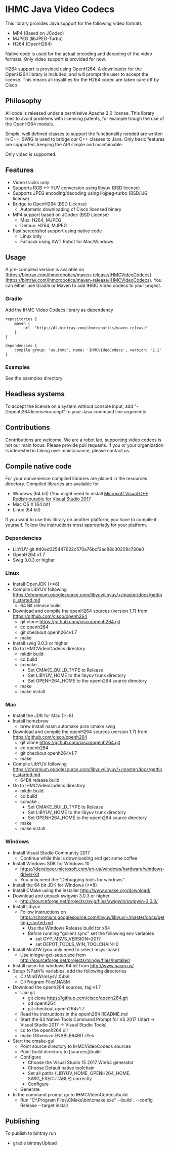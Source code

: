 # IHMC Java Video Codecs

This library provides Java support for the following video formats
- MP4 (Based on JCodec)
- MJPEG (libJPEG-Turbo)
- H264 (OpenH264)

Native code is used for the actual encoding and decoding of the video formats. Only video support is provided for now. 

H264 support is provided using OpenH264. A downloader for the OpenH264 library is included, and will prompt the user to accept the license. This means all royalities for the H264 codec are taken care off by Cisco. 



## Philosophy

All code is released under a permissive Apache 2.0 license. This library tries to avoid problems with licensing patents, for example trough the use of the OpenH264 module.

Simple, well defined classes to support the functionality needed are written in C++. SWIG is used to bridge our C++ classes to Java. Only basic features are supported, keeping the API simple and maintainable.

Only video is supported.

## Features

- Video tracks only
- Supports RGB <-> YUV conversion using libyuv (BSD license)
- Supports JPEG encoding/decoding using libjpeg-turbo (BSD/IJG license)
- Bridge to OpenH264 (BSD License)
	- Automatic downloading of Cisco licensed binary
- MP4 support based on JCodec (BSD License)
	- Mux: H264, MJPEG
	- Demux: H264, MJPEG 
- Fast screenshot support using native code
	- Linux only
	- Fallback using AWT Robot for Mac/Windows


## Usage
A pre-compiled version is avaiable on [https://bintray.com/ihmcrobotics/maven-release/IHMCVideoCodecs](https://bintray.com/ihmcrobotics/maven-release/IHMCVideoCodecs). You can either use Gradle or Maven to add IHMC Video codecs to your project.

### Gradle
Add the IHMC Video Codecs library as dependency
```
repositories {
    maven {
        url  "http://dl.bintray.com/ihmcrobotics/maven-release"
    }
}
	
dependencies {
	compile group: 'us.ihmc', name: 'IHMCVideoCodecs', version: '2.1'
}
```

### Examples
See the examples directory

## Headless systems
To accept the license on a system without console input, add "-Dopenh264.license=accept" to your Java command line arguments.

## Contributions
Contributions are welcome. We are a robot lab, supporting video codecs is not our main focus. Please provide pull requests. If you or your organization is interested in taking over maintainance, please contact us. 

## Compile native code

For your convenience compiled libraries are placed in the resources directory. Compiled libraries are available for
- Windows (64 bit) (You might need to install [Microsoft Visual C++ Redistributable for Visual Studio 2017](https://go.microsoft.com/fwlink/?LinkId=746572])
- Mac OS X (64 bit)
- Linux (64 bit) 


If you want to use this library on another platform, you have to compile it yourself. Follow the instructions most appropriatly for your platform.

### Dependencies
- LibYUV git #d0ed025447622c570a76bcf2ac88c30209c780a0
- OpenH264 v1.7 
- Swig 3.0.3 or higher

### Linux
- Install OpenJDK (>=8)
- Compile LibYUV following https://chromium.googlesource.com/libyuv/libyuv/+/master/docs/getting_started.md
	- 64 Bit release build
- Download and compile the openH264 sources (version 1.7) from https://github.com/cisco/openh264
	- git clone https://github.com/cisco/openh264.git
	- cd openh264
	- git checkout openh264v1.7
	- make
- Install swig 3.0.3 or higher 
- Go to IHMCVideoCodecs directory
	- mkdir build
	- cd build
	- ccmake ..
		- Set CMAKE_BUILD_TYPE to Release
		- Set LIBYUV_HOME to the libyuv trunk directory
		- Set OPENH264_HOME to the openh264 source directory
	- make
	- make install

### Mac
- Install the JDK for Mac (>=8)
- Install homebrew
	- brew install nasm automake pcre cmake swig
- Download and compile the openH264 sources (version 1.7) from https://github.com/cisco/openh264
	- git clone https://github.com/cisco/openh264.git
	- cd openh264
	- git checkout openh264v1.7
	- make
- Compile LibYUV following https://chromium.googlesource.com/libyuv/libyuv/+/master/docs/getting_started.md
	- 64Bit release build
- Go to IHMCVideoCodecs directory
	- mkdir build
	- cd build
	- ccmake ..
		- Set CMAKE_BUILD_TYPE to Release
		- Set LIBYUV_HOME to the libyuv trunk directory
		- Set OPENH264_HOME to the openh264 source directory
	- make
	- make install


### Windows

- Install Visual Studio Community 2017
	- Continue while this is downloading and get some coffee
- Install Windows SDK for WIndows 10
	- https://developer.microsoft.com/en-us/windows/hardware/windows-driver-kit
	- You only need the "Debugging tools for windows"
- Install the 64 bit JDK for Windows (>=8)
- Install CMake using the installer http://www.cmake.org/download/
- Download and unpack swigwin 3.0.3 or higher
	- http://sourceforge.net/projects/swig/files/swigwin/swigwin-3.0.3/
- Install Libyuv
	- Follow instructions on https://chromium.googlesource.com/libyuv/libyuv/+/master/docs/getting_started.md
		- Use the Windows Release build for x64
		- Before running "gclient sync" set the following env variables
			- set GYP_MSVS_VERSION=2017
			- set DEPOT_TOOLS_WIN_TOOLCHAIN=0
- Install MinGW (you only need to select msys-base)
	- Use mingw-get-setup.exe from http://sourceforge.net/projects/mingw/files/Installer/
- Install nasm for windows 64 bit from http://www.nasm.us/
- Setup %Path% variables, add the following directories
	- C:\MinGW\msys\1.0\bin
	- C:\Program Files\NASM
- Download the openh264 sources, tag v1.7
	- Use git
		- git clone https://github.com/cisco/openh264.git
		- cd openh264
		- git checkout openh264v1.7
	- Read the instructions in the openh264 README.md
	- Start the 64 Native  Tools Command Prompt for VS 2017 (Start -> Visual Studio 2017 -> Visual Studio Tools)
	- cd to the openh264 dir 
	- make OS=msvc ENABLE64BIT=Yes
- Start the cmake-gui
	- Point source directory to IHMCVideoCodecs sources
	- Point build directory to [sources]/build
	- Configure
		- Choose the Visual Studio 15 2017 Win64 generator
		- Choose Default native toolchain
		- Set all paths (LIBYUV_HOME, OPENH264_HOME, SWIG_EXECUTABLE) correctly
		- Configure
	- Generate
- In the command prompt go to IHMCVideoCodecs/build
	- Run "C:\Program Files\CMake\bin\cmake.exe" --build . --config Release --target install
## Publishing

To publish to bintray run 
- gradle bintrayUpload
